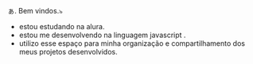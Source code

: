 ぁ. Bem vindos.৯       
       
* estou estudando na alura.
* estou me desenvolvendo na linguagem javascript .
* utilizo esse espaço para minha organização e compartilhamento dos meus projetos desenvolvidos.

